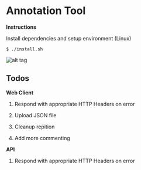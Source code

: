 Annotation Tool
========================================

**Instructions**

Install dependencies and setup environment (Linux)

`$ ./install.sh`


![alt tag](https://github.com/rashadrussell/annotation-tool/blob/master/AnnotationToolScreenshot.png)


Todos
------


**Web Client**


1. Respond with appropriate HTTP Headers on error

2. Upload JSON file

3. Cleanup repition

4. Add more commenting


**API**

1. Respond with appropriate HTTP Headers on error